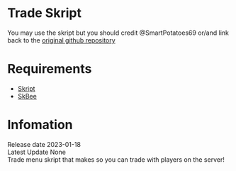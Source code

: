 # Trade Skript
You may use the skript but you should credit @SmartPotatoes69 or/and link back to the <a href="https://github.com/SmartPotatoes69/Trade-Skript">original github repository</a>

# **Requirements**

- <a href="https://github.com/SkriptLang/Skript/releases">Skript</a>
- <a href="https://github.com/ShaneBeee/SkBee/releases">SkBee</a>

# **Infomation**
Release date 2023-01-18                                                                                          
Latest Update None                                                                                          
Trade menu skript that makes so you can trade with players on the server!
